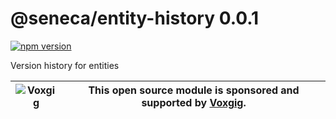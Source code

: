 # @seneca/entity-history 0.0.1

[![npm version](https://badge.fury.io/js/%40seneca%2Fentity-history.svg)](https://badge.fury.io/js/%40seneca%2Fentity-history)

<!--JOSTRACA-SLOT-START:shortdesc-->
Version history for entities
<!--JOSTRACA-SLOT-END:shortdesc-->

| ![Voxgig](https://www.voxgig.com/res/img/vgt01r.png) | This open source module is sponsored and supported by [Voxgig](https://www.voxgig.com). |
|---|---|


<!--START:options-->
<!--END:options-->

<!--START:action-list-->
<!--END:action-list-->

<!--START:action-desc-->
<!--END:action-desc-->


